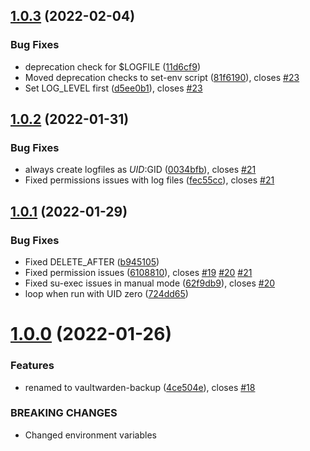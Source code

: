 ## [1.0.3](https://gitlab.com/1O/vaultwarden-backup/compare/v1.0.2...v1.0.3) (2022-02-04)


### Bug Fixes

* deprecation check for $LOGFILE ([11d6cf9](https://gitlab.com/1O/vaultwarden-backup/commit/11d6cf93b0e5b2ea1de84932b84aacd83e40f0c4))
* Moved deprecation checks to set-env script ([81f6190](https://gitlab.com/1O/vaultwarden-backup/commit/81f619001e1028ea6aad372237c22bb43bded045)), closes [#23](https://gitlab.com/1O/vaultwarden-backup/issues/23)
* Set LOG_LEVEL first ([d5ee0b1](https://gitlab.com/1O/vaultwarden-backup/commit/d5ee0b1c60ba5d3c8aab57a6abffbf70f968a72d)), closes [#23](https://gitlab.com/1O/vaultwarden-backup/issues/23)

## [1.0.2](https://gitlab.com/1O/vaultwarden-backup/compare/v1.0.1...v1.0.2) (2022-01-31)


### Bug Fixes

* always create logfiles as $UID:$GID ([0034bfb](https://gitlab.com/1O/vaultwarden-backup/commit/0034bfb70107daf3a70039320ac18a57a85d55f6)), closes [#21](https://gitlab.com/1O/vaultwarden-backup/issues/21)
* Fixed permissions issues with log files ([fec55cc](https://gitlab.com/1O/vaultwarden-backup/commit/fec55cce32790cc23909922f1b1f6ef88dd87b9c)), closes [#21](https://gitlab.com/1O/vaultwarden-backup/issues/21)

## [1.0.1](https://gitlab.com/1O/vaultwarden-backup/compare/v1.0.0...v1.0.1) (2022-01-29)


### Bug Fixes

* Fixed DELETE_AFTER ([b945105](https://gitlab.com/1O/vaultwarden-backup/commit/b945105fd620a07b6a7f513cad9c250e52afab08))
* Fixed permission issues ([6108810](https://gitlab.com/1O/vaultwarden-backup/commit/610881056f6ed89bf6cf30b645121f9edd5ddfb5)), closes [#19](https://gitlab.com/1O/vaultwarden-backup/issues/19) [#20](https://gitlab.com/1O/vaultwarden-backup/issues/20) [#21](https://gitlab.com/1O/vaultwarden-backup/issues/21)
* Fixed su-exec issues in manual mode ([62f9db9](https://gitlab.com/1O/vaultwarden-backup/commit/62f9db996236e649ce07144d056dfae2e2a59dbf)), closes [#20](https://gitlab.com/1O/vaultwarden-backup/issues/20)
* loop when run with UID zero ([724dd65](https://gitlab.com/1O/vaultwarden-backup/commit/724dd657ccb41caec2b0a298c19a28be3caa21dd))

# [1.0.0](https://gitlab.com/1O/vaultwarden-backup/compare/v0.0.8...v1.0.0) (2022-01-26)


### Features

* renamed to vaultwarden-backup ([4ce504e](https://gitlab.com/1O/vaultwarden-backup/commit/4ce504e6debb6cd3993a9f36135b6db539f01dd5)), closes [#18](https://gitlab.com/1O/vaultwarden-backup/issues/18)


### BREAKING CHANGES

* Changed environment variables
